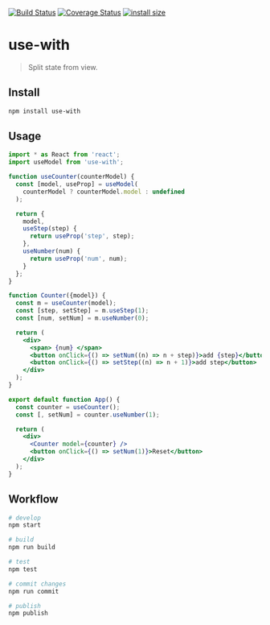 [![Build Status](https://travis-ci.org/wmzy/use-with.svg?branch=master)](https://travis-ci.org/wmzy/use-with)
[![Coverage Status](https://coveralls.io/repos/github/wmzy/use-with/badge.svg?branch=master)](https://coveralls.io/github/wmzy/use-with?branch=master)
[![install size](https://packagephobia.now.sh/badge?p=use-with)](https://packagephobia.now.sh/result?p=use-with)
# use-with

> Split state from view.

## Install

```bash
npm install use-with
```

## Usage

```jsx
import * as React from 'react';
import useModel from 'use-with';

function useCounter(counterModel) {
  const [model, useProp] = useModel(
    counterModel ? counterModel.model : undefined
  );

  return {
    model,
    useStep(step) {
      return useProp('step', step);
    },
    useNumber(num) {
      return useProp('num', num);
    }
  };
}

function Counter({model}) {
  const m = useCounter(model);
  const [step, setStep] = m.useStep(1);
  const [num, setNum] = m.useNumber(0);

  return (
    <div>
      <span> {num} </span>
      <button onClick={() => setNum((n) => n + step)}>add {step}</button>
      <button onClick={() => setStep((n) => n + 1)}>add step</button>
    </div>
  );
}

export default function App() {
  const counter = useCounter();
  const [, setNum] = counter.useNumber(1);

  return (
    <div>
      <Counter model={counter} />
      <button onClick={() => setNum(1)}>Reset</button>
    </div>
  );
}
```

## Workflow

```bash
# develop
npm start

# build
npm run build

# test
npm test

# commit changes
npm run commit

# publish
npm publish
```
